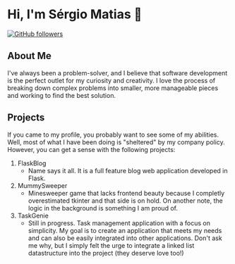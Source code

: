 # Hi, I'm Sérgio Matias 👋

[![GitHub followers](https://img.shields.io/github/followers/chiefmatias?style=social)](https://github.com/chiefmatias)

## About Me

I've always been a problem-solver, and I believe that software development is the perfect outlet for my curiosity and creativity. I love the process of breaking down complex problems into smaller, more manageable pieces and working to find the best solution.

## Projects

If you came to my profile, you probably want to see some of my abilities. Well, most of what I have been doing is "sheltered" by my company policy. However, you can get a sense with the following projects:

1. FlaskBlog
    - Name says it all. It is a full feature blog web application developed in Flask.
2. MummySweeper
    - Minesweeper game that lacks frontend beauty because I completly overestimated tkinter and that side is on hold. On another note, the logic in the background is something I am proud of.
3. TaskGenie 
    - Still in progress. Task management application with a focus on simplicity. My goal is to create an application that meets my needs and can also be easily integrated into other applications. Don't ask me why, but I simply felt the urge to integrate a linked list datastructure into the project (they deserve love too!)


<!--
**chiefmatias/chiefmatias** is a ✨ _special_ ✨ repository because its `README.md` (this file) appears on your GitHub profile.

Here are some ideas to get you started:

- 🔭 I’m currently working on ...
- 🌱 I’m currently learning ...
- 👯 I’m looking to collaborate on ...
- 🤔 I’m looking for help with ...
- 💬 Ask me about ...
- 📫 How to reach me: ...
- 😄 Pronouns: ...
- ⚡ Fun fact: ...
-->
